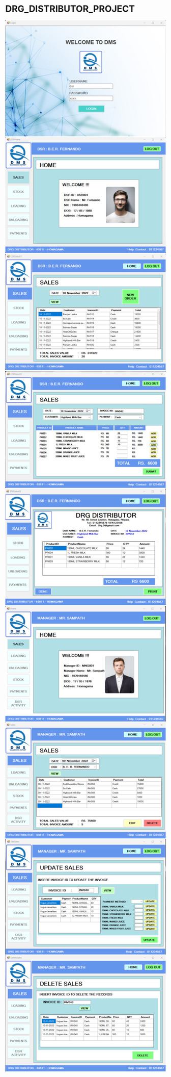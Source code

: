 # DRG_DISTRIBUTOR_PROJECT
<p align="center">
  
<img src="Images/1.png" width="fix" height="fix">
  <img src="Images/2.png" width="fix" height="fix">
  <img src="Images/3.png" width="fix" height="fix">
  <img src="Images/4.png" width="fix" height="fix">
  <img src="Images/5.png" width="fix" height="fix">
  <img src="Images/6.png" width="fix" height="fix">
  <img src="Images/7.png" width="fix" height="fix">
  <img src="Images/8.png" width="fix" height="fix">
  <img src="Images/9.png" width="fix" height="fix">

</p>
